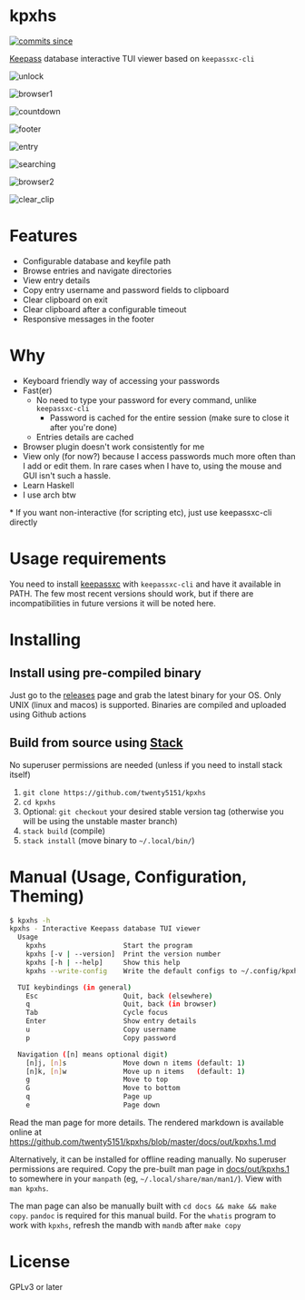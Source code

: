 # kpxhs

[![commits since](https://img.shields.io/github/commits-since/twenty5151/kpxhs/latest)](https://GitHub.com/twenty5151/kpxhs/commit/)

[Keepass](https://keepass.info/) database interactive TUI viewer based on `keepassxc-cli`

![unlock](pics/unlock.png)

![browser1](pics/browser1.png)

![countdown](pics/countdown.png)

![footer](pics/responsive_footer.png)

![entry](pics/entry.png)

![searching](pics/searching.png)

![browser2](pics/browser2.png)

![clear_clip](pics/clear_clip.png)

# Features
- Configurable database and keyfile path
- Browse entries and navigate directories
- View entry details
- Copy entry username and password fields to clipboard
- Clear clipboard on exit
- Clear clipboard after a configurable timeout
- Responsive messages in the footer

# Why
- Keyboard friendly way of accessing your passwords
- Fast(er)
    - No need to type your password for every command, unlike `keepassxc-cli`
        - Password is cached for the entire session (make sure to close it after you're done)
    - Entries details are cached
- Browser plugin doesn't work consistently for me
- View only (for now?) because I access passwords much more often than I add or edit them. In rare cases when I have to, using the mouse and GUI isn't such a hassle.
- Learn Haskell
- I use arch btw

\* If you want non-interactive (for scripting etc), just use keepassxc-cli directly


# Usage requirements
You need to install [keepassxc](https://github.com/keepassxreboot/keepassxc/) with `keepassxc-cli` and have it available in PATH. The few most recent versions should work, but if there are incompatibilities in future versions it will be noted here.

# Installing

## Install using pre-compiled binary

Just go to the [releases](https://github.com/twenty5151/kpxhs/releases/) page and grab the latest binary for your OS. Only UNIX (linux and macos) is supported. Binaries are compiled and uploaded using Github actions

## Build from source using [Stack](https://docs.haskellstack.org/en/stable/README/)

No superuser permissions are needed (unless if you need to install stack itself)

1. `git clone https://github.com/twenty5151/kpxhs`
2. `cd kpxhs`
3. Optional: `git checkout` your desired stable version tag (otherwise you will be using the unstable master branch)
4. `stack build` (compile)
5. `stack install` (move binary to `~/.local/bin/`)

# Manual (Usage, Configuration, Theming)

```sh
$ kpxhs -h
kpxhs - Interactive Keepass database TUI viewer
  Usage
    kpxhs                   Start the program
    kpxhs [-v | --version]  Print the version number
    kpxhs [-h | --help]     Show this help
    kpxhs --write-config    Write the default configs to ~/.config/kpxhs/

  TUI keybindings (in general)
    Esc                     Quit, back (elsewhere)
    q                       Quit, back (in browser)
    Tab                     Cycle focus
    Enter                   Show entry details
    u                       Copy username
    p                       Copy password

  Navigation ([n] means optional digit)
    [n]j, [n]s              Move down n items (default: 1)
    [n]k, [n]w              Move up n items   (default: 1)
    g                       Move to top
    G                       Move to bottom
    q                       Page up
    e                       Page down
```

Read the man page for more details. The rendered markdown is available online at https://github.com/twenty5151/kpxhs/blob/master/docs/out/kpxhs.1.md

Alternatively, it can be installed for offline reading manually. No superuser permissions are required. Copy the pre-built man page in [docs/out/kpxhs.1](https://github.com/twenty5151/kpxhs/raw/master/docs/out/kpxhs.1) to somewhere in your `manpath` (eg, `~/.local/share/man/man1/`). View with `man kpxhs`.

The man page can also be manually built with `cd docs && make && make copy`. `pandoc` is required for this manual build. For the `whatis` program to work with `kpxhs`, refresh the mandb with `mandb` after `make copy`

# License

GPLv3 or later

